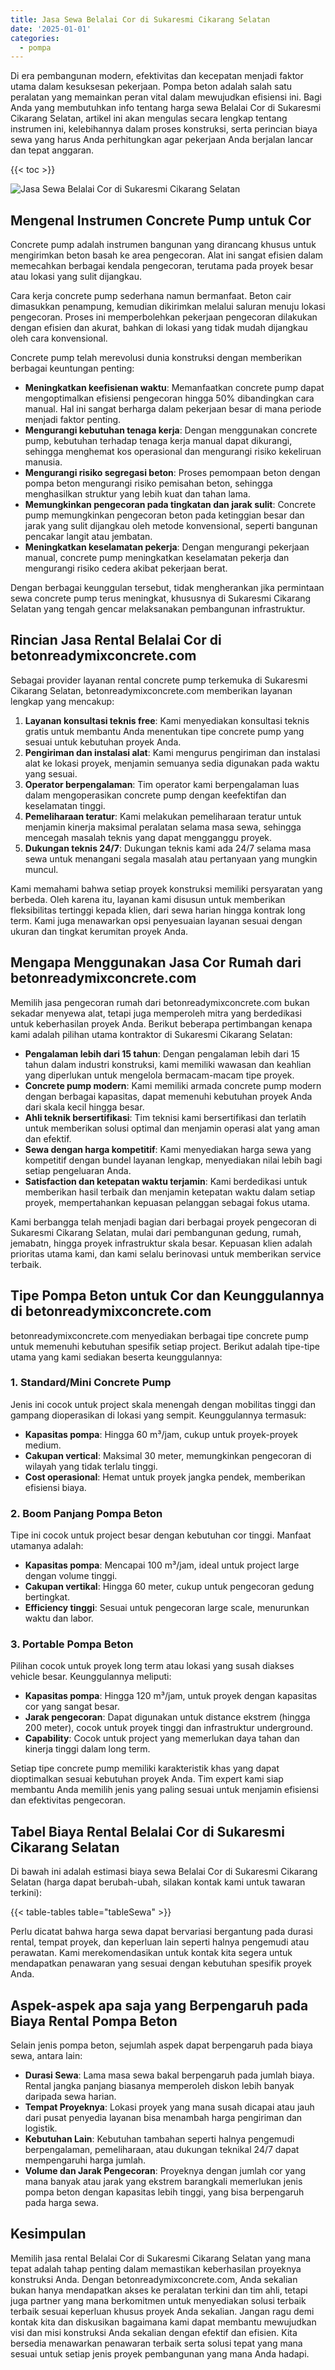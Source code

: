 ```yaml
---
title: Jasa Sewa Belalai Cor di Sukaresmi Cikarang Selatan
date: '2025-01-01'
categories:
  - pompa
---
```


Di era pembangunan modern, efektivitas dan kecepatan menjadi faktor utama dalam kesuksesan pekerjaan. Pompa beton adalah salah satu peralatan yang memainkan peran vital dalam mewujudkan efisiensi ini. Bagi Anda yang membutuhkan info tentang harga sewa Belalai Cor di Sukaresmi Cikarang Selatan, artikel ini akan mengulas secara lengkap tentang instrumen ini, kelebihannya dalam proses konstruksi, serta perincian biaya sewa yang harus Anda perhitungkan agar pekerjaan Anda berjalan lancar dan tepat anggaran.

{{< toc >}}

![Jasa Sewa Belalai Cor di Sukaresmi Cikarang Selatan](https://betoncor8.github.io/pump/concrete-pump%20(4).png)

## Mengenal Instrumen Concrete Pump untuk Cor

Concrete pump adalah instrumen bangunan yang dirancang khusus untuk mengirimkan beton basah ke area pengecoran. Alat ini sangat efisien dalam memecahkan berbagai kendala pengecoran, terutama pada proyek besar atau lokasi yang sulit dijangkau.

Cara kerja concrete pump sederhana namun bermanfaat. Beton cair dimasukkan penampung, kemudian dikirimkan melalui saluran menuju lokasi pengecoran. Proses ini memperbolehkan pekerjaan pengecoran dilakukan dengan efisien dan akurat, bahkan di lokasi yang tidak mudah dijangkau oleh cara konvensional.

Concrete pump telah merevolusi dunia konstruksi dengan memberikan berbagai keuntungan penting:

- **Meningkatkan keefisienan waktu**: Memanfaatkan concrete pump dapat mengoptimalkan efisiensi pengecoran hingga 50% dibandingkan cara manual. Hal ini sangat berharga dalam pekerjaan besar di mana periode menjadi faktor penting.
- **Mengurangi kebutuhan tenaga kerja**: Dengan menggunakan concrete pump, kebutuhan terhadap tenaga kerja manual dapat dikurangi, sehingga menghemat kos operasional dan mengurangi risiko kekeliruan manusia.
- **Mengurangi risiko segregasi beton**: Proses pemompaan beton dengan pompa beton mengurangi risiko pemisahan beton, sehingga menghasilkan struktur yang lebih kuat dan tahan lama.
- **Memungkinkan pengecoran pada tingkatan dan jarak sulit**: Concrete pump memungkinkan pengecoran beton pada ketinggian besar dan jarak yang sulit dijangkau oleh metode konvensional, seperti bangunan pencakar langit atau jembatan.
- **Meningkatkan keselamatan pekerja**: Dengan mengurangi pekerjaan manual, concrete pump meningkatkan keselamatan pekerja dan mengurangi risiko cedera akibat pekerjaan berat.

Dengan berbagai keunggulan tersebut, tidak mengherankan jika permintaan sewa concrete pump terus meningkat, khususnya di Sukaresmi Cikarang Selatan yang tengah gencar melaksanakan pembangunan infrastruktur.

## Rincian Jasa Rental Belalai Cor di betonreadymixconcrete.com

Sebagai provider layanan rental concrete pump terkemuka di Sukaresmi Cikarang Selatan, betonreadymixconcrete.com memberikan layanan lengkap yang mencakup:

1. **Layanan konsultasi teknis free**: Kami menyediakan konsultasi teknis gratis untuk membantu Anda menentukan tipe concrete pump yang sesuai untuk kebutuhan proyek Anda.
2. **Pengiriman dan instalasi alat**: Kami mengurus pengiriman dan instalasi alat ke lokasi proyek, menjamin semuanya sedia digunakan pada waktu yang sesuai.
3. **Operator berpengalaman**: Tim operator kami berpengalaman luas dalam mengoperasikan concrete pump dengan keefektifan dan keselamatan tinggi.
4. **Pemeliharaan teratur**: Kami melakukan pemeliharaan teratur untuk menjamin kinerja maksimal peralatan selama masa sewa, sehingga mencegah masalah teknis yang dapat mengganggu proyek.
5. **Dukungan teknis 24/7**: Dukungan teknis kami ada 24/7 selama masa sewa untuk menangani segala masalah atau pertanyaan yang mungkin muncul.

Kami memahami bahwa setiap proyek konstruksi memiliki persyaratan yang berbeda. Oleh karena itu, layanan kami disusun untuk memberikan fleksibilitas tertinggi kepada klien, dari sewa harian hingga kontrak long term. Kami juga menawarkan opsi penyesuaian layanan sesuai dengan ukuran dan tingkat kerumitan proyek Anda.

## Mengapa Menggunakan Jasa Cor Rumah dari betonreadymixconcrete.com

Memilih jasa pengecoran rumah dari betonreadymixconcrete.com bukan sekadar menyewa alat, tetapi juga memperoleh mitra yang berdedikasi untuk keberhasilan proyek Anda. Berikut beberapa pertimbangan kenapa kami adalah pilihan utama kontraktor di Sukaresmi Cikarang Selatan:

- **Pengalaman lebih dari 15 tahun**: Dengan pengalaman lebih dari 15 tahun dalam industri konstruksi, kami memiliki wawasan dan keahlian yang diperlukan untuk mengelola bermacam-macam tipe proyek.
- **Concrete pump modern**: Kami memiliki armada concrete pump modern dengan berbagai kapasitas, dapat memenuhi kebutuhan proyek Anda dari skala kecil hingga besar.
- **Ahli teknik bersertifikasi**: Tim teknisi kami bersertifikasi dan terlatih untuk memberikan solusi optimal dan menjamin operasi alat yang aman dan efektif.
- **Sewa dengan harga kompetitif**: Kami menyediakan harga sewa yang kompetitif dengan bundel layanan lengkap, menyediakan nilai lebih bagi setiap pengeluaran Anda.
- **Satisfaction dan ketepatan waktu terjamin**: Kami berdedikasi untuk memberikan hasil terbaik dan menjamin ketepatan waktu dalam setiap proyek, mempertahankan kepuasan pelanggan sebagai fokus utama.

Kami berbangga telah menjadi bagian dari berbagai proyek pengecoran di Sukaresmi Cikarang Selatan, mulai dari pembangunan gedung, rumah, jemabatn, hingga proyek infrastruktur skala besar. Kepuasan klien adalah prioritas utama kami, dan kami selalu berinovasi untuk memberikan service terbaik.

## Tipe Pompa Beton untuk Cor dan Keunggulannya di betonreadymixconcrete.com

betonreadymixconcrete.com menyediakan berbagai tipe concrete pump untuk memenuhi kebutuhan spesifik setiap project. Berikut adalah tipe-tipe utama yang kami sediakan beserta keunggulannya:

### 1\. Standard/Mini Concrete Pump

Jenis ini cocok untuk project skala menengah dengan mobilitas tinggi dan gampang dioperasikan di lokasi yang sempit. Keunggulannya termasuk:

- **Kapasitas pompa**: Hingga 60 m³/jam, cukup untuk proyek-proyek medium.
- **Cakupan vertical**: Maksimal 30 meter, memungkinkan pengecoran di wilayah yang tidak terlalu tinggi.
- **Cost operasional**: Hemat untuk proyek jangka pendek, memberikan efisiensi biaya.

### 2\. Boom Panjang Pompa Beton

Tipe ini cocok untuk project besar dengan kebutuhan cor tinggi. Manfaat utamanya adalah:

- **Kapasitas pompa**: Mencapai 100 m³/jam, ideal untuk project large dengan volume tinggi.
- **Cakupan vertikal**: Hingga 60 meter, cukup untuk pengecoran gedung bertingkat.
- **Efficiency tinggi**: Sesuai untuk pengecoran large scale, menurunkan waktu dan labor.

### 3\. Portable Pompa Beton

Pilihan cocok untuk proyek long term atau lokasi yang susah diakses vehicle besar. Keunggulannya meliputi:

- **Kapasitas pompa**: Hingga 120 m³/jam, untuk proyek dengan kapasitas cor yang sangat besar.
- **Jarak pengecoran**: Dapat digunakan untuk distance ekstrem (hingga 200 meter), cocok untuk proyek tinggi dan infrastruktur underground.
- **Capability**: Cocok untuk project yang memerlukan daya tahan dan kinerja tinggi dalam long term.

Setiap tipe concrete pump memiliki karakteristik khas yang dapat dioptimalkan sesuai kebutuhan proyek Anda. Tim expert kami siap membantu Anda memilih jenis yang paling sesuai untuk menjamin efisiensi dan efektivitas pengecoran.

## Tabel Biaya Rental Belalai Cor di Sukaresmi Cikarang Selatan

Di bawah ini adalah estimasi biaya sewa Belalai Cor di Sukaresmi Cikarang Selatan (harga dapat berubah-ubah, silakan kontak kami untuk tawaran terkini):

{{< table-tables table="tableSewa" >}}

Perlu dicatat bahwa harga sewa dapat bervariasi bergantung pada durasi rental, tempat proyek, dan keperluan lain seperti halnya pengemudi atau perawatan. Kami merekomendasikan untuk kontak kita segera untuk mendapatkan penawaran yang sesuai dengan kebutuhan spesifik proyek Anda.

## Aspek-aspek apa saja yang Berpengaruh pada Biaya Rental Pompa Beton

Selain jenis pompa beton, sejumlah aspek dapat berpengaruh pada biaya sewa, antara lain:

- **Durasi Sewa**: Lama masa sewa bakal berpengaruh pada jumlah biaya. Rental jangka panjang biasanya memperoleh diskon lebih banyak daripada sewa harian.
- **Tempat Proyeknya**: Lokasi proyek yang mana susah dicapai atau jauh dari pusat penyedia layanan bisa menambah harga pengiriman dan logistik.
- **Kebutuhan Lain**: Kebutuhan tambahan seperti halnya pengemudi berpengalaman, pemeliharaan, atau dukungan teknikal 24/7 dapat mempengaruhi harga jumlah.
- **Volume dan Jarak Pengecoran**: Proyeknya dengan jumlah cor yang mana banyak atau jarak yang ekstrem barangkali memerlukan jenis pompa beton dengan kapasitas lebih tinggi, yang bisa berpengaruh pada harga sewa.

## Kesimpulan

Memilih jasa rental Belalai Cor di Sukaresmi Cikarang Selatan yang mana tepat adalah tahap penting dalam memastikan keberhasilan proyeknya konstruksi Anda. Dengan betonreadymixconcrete.com, Anda sekalian bukan hanya mendapatkan akses ke peralatan terkini dan tim ahli, tetapi juga partner yang mana berkomitmen untuk menyediakan solusi terbaik terbaik sesuai keperluan khusus proyek Anda sekalian. Jangan ragu demi kontak kita dan diskusikan bagaimana kami dapat membantu mewujudkan visi dan misi konstruksi Anda sekalian dengan efektif dan efisien. Kita bersedia menawarkan penawaran terbaik serta solusi tepat yang mana sesuai untuk setiap jenis proyek pembangunan yang mana Anda hadapi.
